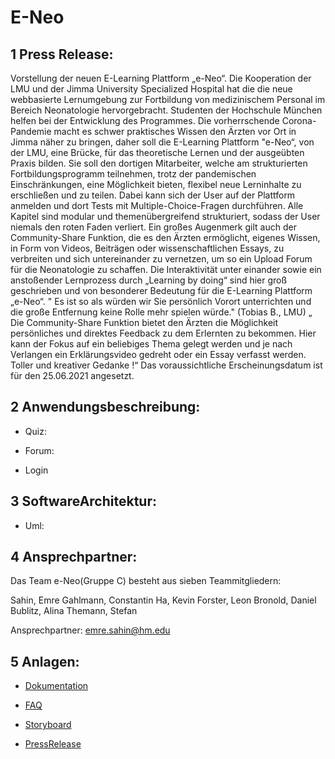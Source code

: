 # E-Neo

## 1 Press Release:

Vorstellung der neuen E-Learning Plattform „e-Neo“.
Die Kooperation der LMU und der Jimma University Specialized Hospital
hat die die neue webbasierte Lernumgebung zur Fortbildung von
medizinischem Personal im Bereich Neonatologie hervorgebracht.
Studenten der Hochschule München helfen bei der Entwicklung des
Programmes.
Die vorherrschende Corona-Pandemie macht es schwer praktisches Wissen
den Ärzten vor Ort in Jimma näher zu bringen, daher soll die E-Learning
Plattform "e-Neo“, von der LMU, eine Brücke, für das theoretische Lernen
und der ausgeübten Praxis bilden.
Sie soll den dortigen Mitarbeiter, welche am strukturierten
Fortbildungsprogramm teilnehmen, trotz der pandemischen
Einschränkungen, eine Möglichkeit bieten, flexibel neue Lerninhalte zu
erschließen und zu teilen. Dabei kann sich der User auf der Plattform
anmelden und dort Tests mit Multiple-Choice-Fragen durchführen. Alle
Kapitel sind modular und themenübergreifend strukturiert, sodass der User
niemals den roten Faden verliert.
Ein großes Augenmerk gilt auch der Community-Share Funktion, die es den
Ärzten ermöglicht, eigenes Wissen, in Form von Videos, Beiträgen oder
wissenschaftlichen Essays, zu verbreiten und sich untereinander zu
vernetzen, um so ein Upload Forum für die Neonatologie zu schaffen.
Die Interaktivität unter einander sowie ein anstoßender Lernprozess durch
„Learning by doing“ sind hier groß geschrieben und von besonderer
Bedeutung für die E-Learning Plattform „e-Neo“.
" Es ist so als würden wir Sie persönlich Vorort unterrichten und die große
Entfernung keine Rolle mehr spielen würde." (Tobias B., LMU)
„ Die Community-Share Funktion bietet den Ärzten die Möglichkeit
persönliches und direktes Feedback zu dem Erlernten zu bekommen.
Hier kann der Fokus auf ein beliebiges Thema gelegt werden und je nach
Verlangen ein Erklärungsvideo gedreht oder ein Essay verfasst werden.
Toller und kreativer Gedanke !“
Das voraussichtliche Erscheinungsdatum ist für den 25.06.2021 angesetzt.

## 2 Anwendungsbeschreibung:

- Quiz:

- Forum:

- Login

## 3 SoftwareArchitektur:

- Uml:

## 4 Ansprechpartner:

Das Team e-Neo(Gruppe C) besteht aus sieben Teammitgliedern:

Sahin, Emre 
Gahlmann, Constantin
Ha, Kevin
Forster, Leon
Bronold, Daniel
Bublitz, Alina
Themann, Stefan

Ansprechpartner: emre.sahin@hm.edu



## 5 Anlagen:

- [Dokumentation](https://gitlab.lrz.de/seii_sose_2021/project_c/-/tree/master/Dokumentation)


- [FAQ](https://gitlab.lrz.de/seii_sose_2021/project_c/-/blob/master/Dokumentation/LMU_TEAM_C_FAQ.pdf)


- [Storyboard](https://gitlab.lrz.de/seii_sose_2021/project_c/-/blob/master/Dokumentation/Storyboard.jpeg)


- [PressRelease](https://gitlab.lrz.de/seii_sose_2021/project_c/-/blob/master/Dokumentation/LMU_TEAM_C_PR.pdf)

